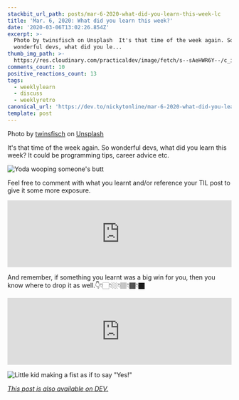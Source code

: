 ```yaml
---
stackbit_url_path: posts/mar-6-2020-what-did-you-learn-this-week-lc
title: 'Mar. 6, 2020: What did you learn this week?'
date: '2020-03-06T13:02:26.854Z'
excerpt: >-
  Photo by twinsfisch on Unsplash  It's that time of the week again. So
  wonderful devs, what did you le...
thumb_img_path: >-
  https://res.cloudinary.com/practicaldev/image/fetch/s--sAeHWR6Y--/c_imagga_scale,f_auto,fl_progressive,h_420,q_auto,w_1000/https://dev-to-uploads.s3.amazonaws.com/i/hzvcpfjrrqmjizkc57ma.jpg
comments_count: 10
positive_reactions_count: 13
tags:
  - weeklylearn
  - discuss
  - weeklyretro
canonical_url: 'https://dev.to/nickytonline/mar-6-2020-what-did-you-learn-this-week-lc'
template: post
---
```

Photo by [twinsfisch](https://unsplash.com/@twinsfisch?utm_source=unsplash&utm_medium=referral&utm_content=creditCopyText) on [Unsplash](https://unsplash.com/s/photos/learning?utm_source=unsplash&utm_medium=referral&utm_content=creditCopyText)

It's that time of the week again. So wonderful devs, what did you learn this week? It could be programming tips, career advice etc.

![Yoda wooping someone's butt](https://media.giphy.com/media/yDYAHbqe5DfyM/giphy.gif)

Feel free to comment with what you learnt and/or reference your TIL post to give it some more exposure.


<iframe class="liquidTag" src="https://dev.to/embed/tag?args=todayilearned" style="border: 0; width: 100%;"></iframe>


And remember, if something you learnt was a big win for you, then you know where to drop it as well.👇👇🏻👇🏼👇🏽👇🏾👇🏿


<iframe class="liquidTag" src="https://dev.to/embed/link?args=https%3A%2F%2Fdev.to%2Fjess%2Fwhat-was-your-win-this-week-5dj6" style="border: 0; width: 100%;"></iframe>


![Little kid making a fist as if to say "Yes!"](https://media.giphy.com/media/6brH8dM3zeMyA/giphy.gif)

*[This post is also available on DEV.](https://dev.to/nickytonline/mar-6-2020-what-did-you-learn-this-week-lc)*


<script>
const parent = document.getElementsByTagName('head')[0];
const script = document.createElement('script');
script.type = 'text/javascript';
script.src = 'https://cdnjs.cloudflare.com/ajax/libs/iframe-resizer/4.1.1/iframeResizer.min.js';
script.charset = 'utf-8';
script.onload = function() {
    window.iFrameResize({}, '.liquidTag');
};
parent.appendChild(script);
</script>    
